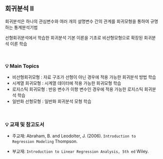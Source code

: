 ## 회귀분석 II 

회귀분석은 하나의 관심변수와 여러 개의 설명변수 간의 관계를 회귀모형을 통하여 규명하는 통계분석기법

선형회귀분석에서 학습한 회귀분석 기본 이론을 기초로 비선형모형으로 확장된 회귀분석 이론 학습 


<br>

### 💡 Main Topics

- 비선형회귀모형
: 자료 구조가 선형이 아닌 경우에 적용 가능한 회귀분석 방법 학습
- 시계열 회귀모형 
: 시계열 데이터에 적용 가능한  회귀모형 학습
- 로지스틱 회귀모형
: 반응 변수가 이항 변수인 경우에 적용 가능한 로지스틱 회귀분석 학습 
- 일반화 선형모형
: 일반화 회귀분석 모형 학습 
     

<br>

### 💡 교재 및 참고도서

- 주교재: Abraham, B. and Leodolter, J. (2006). `Introduction to Regression Modeling` Thompson.

- 부교재: `Introduction to Linear Regression Analysis, 5th ed` Wiley. 

